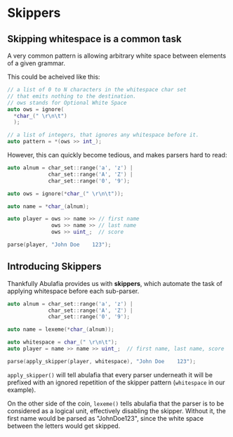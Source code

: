 # Skippers

## Skipping whitespace is a common task

A very common pattern is allowing arbitrary white space between elements of a given grammar.

This could be acheived like this:
```c++
// a list of 0 to N characters in the whitespace char set
// that emits nothing to the destination.
// ows stands for Optional White Space
auto ows = ignore(
  *char_(" \r\n\t")
  );

// a list of integers, that ignores any whitespace before it.
auto pattern = *(ows >> int_);
```

However, this can quickly become tedious, and makes parsers hard to read:
```c++
auto alnum = char_set::range('a', 'z') | 
             char_set::range('A', 'Z') | 
             char_set::range('0', '9');

auto ows = ignore(*char_(" \r\n\t"));

auto name = *char_(alnum);

auto player = ows >> name >> // first name
              ows >> name >> // last name
              ows >> uint_;  // score

parse(player, "John Doe    123");
```
## Introducing Skippers

Thankfully Abulafia provides us with **skippers**, which automate the task of applying whitespace before 
each sub-parser.

```c++
auto alnum = char_set::range('a', 'z') | 
             char_set::range('A', 'Z') | 
             char_set::range('0', '9');

auto name = lexeme(*char_(alnum));

auto whitespace = char_(" \r\n\t");
auto player = name >> name >> uint_;  // first name, last name, score

parse(apply_skipper(player, whitespace), "John Doe    123");
```

`apply_skipper()` will tell abulafia that every parser underneath it will be prefixed with an ignored repetition of the skipper pattern (`whitespace` in our example).

On the other side of the coin, `lexeme()` tells abulafia that the parser is to be considered as a logical unit, effectively disabling the skipper. Without it, the first name would be parsed as "JohnDoe123", since the white space between the letters would get skipped.
